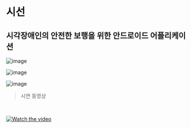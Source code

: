 # 시선
## 시각장애인의 안전한 보행을 위한 안드로이드 어플리케이션

![image](https://user-images.githubusercontent.com/62331803/97985005-ec74e980-1e1a-11eb-9673-30f8d667245d.png)
<br>

![image](https://user-images.githubusercontent.com/62331803/97985176-3f4ea100-1e1b-11eb-971c-785f9c8effbd.png)
<br>

![image](https://user-images.githubusercontent.com/62331803/97986065-7c676300-1e1c-11eb-8a40-77443d49e012.png)
<br>

> 시연 동영상
<br>

[![Watch the video](https://user-images.githubusercontent.com/62331803/97985990-62c61b80-1e1c-11eb-86c6-4080e3266e5a.png)](https://www.youtube.com/watch?v=sMiOrIIY1Gc)


